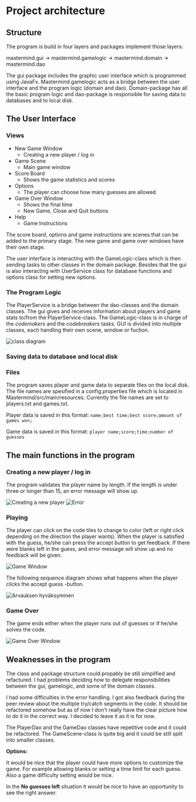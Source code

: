 # Project architecture

## Structure
The program is build in four layers and packages implement those layers:

mastermind.gui -> mastermind.gamelogic -> mastermind.domain -> mastermind.dao

The gui package includes the graphic user interface which is programmed using JavaFx. Mastermind.gamelogic acts as a bridge between the user interface and the program logic (domain and dao). Domain-package has all the basic program logic and dao-package is responsible for saving data to databases and to local disk.

## The User Interface
### Views
* New Game Window
	* Creating a new player / log in
* Game Scene
	* Main game window
* Score Board
	* Shows the game statistics and scores
* Options
	* The player can choose how many guesses are allowed
* Game Over Window
	* Shows the final time
	* New Game, Close and Quit buttons
* Help
	* Game Instructions

The score board, options and game instructions are scenes that can be added to the primary stage. The new game and game over windows have their own stage. 

The user interface is interacting with the GameLogic-class which is then sending tasks to other classes in the domain package. Besides that the gui is also interacting with UserService class for database functions and options class for setting new options. 

### The Program Logic

The PlayerService is a bridge between the dao-classes and the domain classes.  The gui gives and receives information about players and game stats to/from the PlayerService-class. The GameLogic-class is in charge of the *codemakers* and the *codebreakers* tasks. GUI is divided into multiple classes, each handling their own scene, window or fuction. 

![class diagram](https://github.com/TuuliTG/Ohte/blob/main/Documents/misc/MastermindLuokkakaavio.jpg)

### Saving data to database and local disk

### Files
The program saves player and game data to separate files on the local disk. The file names are spesified in a config.properties file which is located in Mastermind/src/main/resources. Currently the file names are set to players.txt and games.txt.

Player data is saved in this format:
`name;best time;best score;amount of games won;`

Game data is saved in this format:
`player name;score;time;number of guesses`

## The main functions in the program

### Creating a new player / log in

The program validates the player name by length. If the length is under three or longer than 15, an error message will show  up. 

![Creating a new player](https://github.com/TuuliTG/Ohte/blob/main/Documents/misc/newGameWindow.png)
![Error](https://github.com/TuuliTG/Ohte/blob/main/Documents/misc/newGameError.png)

### Playing

The player can click on the code tiles to change to color (left or right click depending on the direction the player wants).
When the player is satisfied with the guess, he/she can press the accept button to get feedback. If there were blanks left in the guess, and error message will show up and no feedback will be given.

![Game Window](https://github.com/TuuliTG/Ohte/blob/main/Documents/misc/gameWindow.png)

The following sequence diagram shows what happens when the player clicks the accept guess -button. 

![Arvauksen hyväksyminen](https://github.com/TuuliTG/Ohte/blob/main/Documents/misc/MastermindSekvenssikaavio.png)

 

### Game Over

The game ends either when the player runs out of guesses or if he/she solves the code. 

![Game Over Window](https://github.com/TuuliTG/Ohte/blob/main/Documents/misc/gameOverWindow.png)

## Weaknesses in the program

The class and package structure could propably be still simplified and refactured. I had problems deciding how to delegate responsibilities between the gui, gamelogic, and some of the domain classes. 

I had some difficulties in the error handling. I got also feedback during the peer review about the multiple try/catch segments in the code. It should be refactored somehow but as of now I don't really have the clear picture how to do it in the correct way. I decided to leave it as it is for now. 

The PlayerDao and the GameDao classes have repetitive code and it could be refactored. 
The GameScene-class is quite big and it could be still split into smaller classes.
 

**Options:** 

It would be nice that the player could have more options to customize the game. For example allowing blanks or setting a time limit for each guess. Also a game difficulty setting would be nice. 

In the  **No guesses left** situation it would be nice to have an opportunity to see the right answer. 